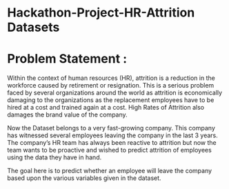 # Hackathon-Project-HR-Attrition Datasets

# Problem Statement :
Within the context of human resources (HR), attrition is a reduction in the workforce caused by retirement or resignation. This is a serious problem faced by several organizations around the world as attrition is economically damaging to the organizations as the replacement employees have to be hired at a cost and trained again at a cost. High Rates of Attrition also damages the brand value of the company.
 
Now the Dataset belongs to a very fast-growing company. This company has witnessed several employees leaving the company in the last 3 years. The company’s HR team has always been reactive to attrition but now the team wants to be proactive and wished to predict attrition of employees using the data they have in hand. 
 
The goal here is to predict whether an employee will leave the company based upon the various variables given in the dataset.
